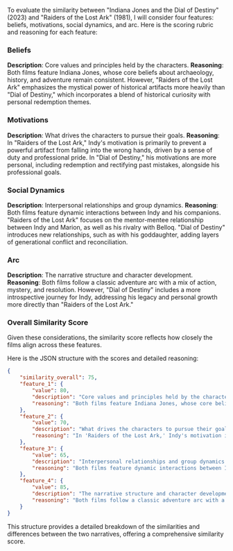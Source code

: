 To evaluate the similarity between "Indiana Jones and the Dial of Destiny" (2023) and "Raiders of the Lost Ark" (1981), I will consider four features: beliefs, motivations, social dynamics, and arc. Here is the scoring rubric and reasoning for each feature:

### Beliefs
**Description**: Core values and principles held by the characters.
**Reasoning**: Both films feature Indiana Jones, whose core beliefs about archaeology, history, and adventure remain consistent. However, "Raiders of the Lost Ark" emphasizes the mystical power of historical artifacts more heavily than "Dial of Destiny," which incorporates a blend of historical curiosity with personal redemption themes.

### Motivations
**Description**: What drives the characters to pursue their goals.
**Reasoning**: In "Raiders of the Lost Ark," Indy's motivation is primarily to prevent a powerful artifact from falling into the wrong hands, driven by a sense of duty and professional pride. In "Dial of Destiny," his motivations are more personal, including redemption and rectifying past mistakes, alongside his professional goals.

### Social Dynamics
**Description**: Interpersonal relationships and group dynamics.
**Reasoning**: Both films feature dynamic interactions between Indy and his companions. "Raiders of the Lost Ark" focuses on the mentor-mentee relationship between Indy and Marion, as well as his rivalry with Belloq. "Dial of Destiny" introduces new relationships, such as with his goddaughter, adding layers of generational conflict and reconciliation.

### Arc
**Description**: The narrative structure and character development.
**Reasoning**: Both films follow a classic adventure arc with a mix of action, mystery, and resolution. However, "Dial of Destiny" includes a more introspective journey for Indy, addressing his legacy and personal growth more directly than "Raiders of the Lost Ark."

### Overall Similarity Score
Given these considerations, the similarity score reflects how closely the films align across these features.

Here is the JSON structure with the scores and detailed reasoning:

```json
{
    "similarity_overall": 75,
    "feature_1": {
        "value": 80,
        "description": "Core values and principles held by the characters.",
        "reasoning": "Both films feature Indiana Jones, whose core beliefs about archaeology, history, and adventure remain consistent. However, 'Raiders of the Lost Ark' emphasizes the mystical power of historical artifacts more heavily than 'Dial of Destiny,' which incorporates a blend of historical curiosity with personal redemption themes."
    },
    "feature_2": {
        "value": 70,
        "description": "What drives the characters to pursue their goals.",
        "reasoning": "In 'Raiders of the Lost Ark,' Indy's motivation is primarily to prevent a powerful artifact from falling into the wrong hands, driven by a sense of duty and professional pride. In 'Dial of Destiny,' his motivations are more personal, including redemption and rectifying past mistakes, alongside his professional goals."
    },
    "feature_3": {
        "value": 65,
        "description": "Interpersonal relationships and group dynamics.",
        "reasoning": "Both films feature dynamic interactions between Indy and his companions. 'Raiders of the Lost Ark' focuses on the mentor-mentee relationship between Indy and Marion, as well as his rivalry with Belloq. 'Dial of Destiny' introduces new relationships, such as with his goddaughter, adding layers of generational conflict and reconciliation."
    },
    "feature_4": {
        "value": 85,
        "description": "The narrative structure and character development.",
        "reasoning": "Both films follow a classic adventure arc with a mix of action, mystery, and resolution. However, 'Dial of Destiny' includes a more introspective journey for Indy, addressing his legacy and personal growth more directly than 'Raiders of the Lost Ark.'"
    }
}
```

This structure provides a detailed breakdown of the similarities and differences between the two narratives, offering a comprehensive similarity score.